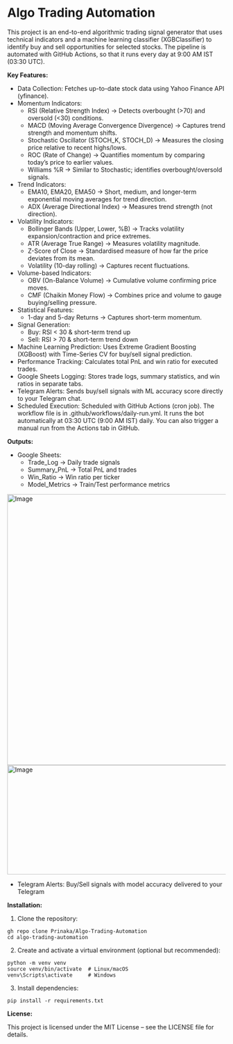 # Algo Trading Automation
This project is an end-to-end algorithmic trading signal generator that uses technical indicators and a machine learning classifier (XGBClassifier) to identify buy and sell opportunities for selected stocks. The pipeline is automated with GitHub Actions, so that it runs every day at 9:00 AM IST (03:30 UTC).

**Key Features:**

* Data Collection: Fetches up-to-date stock data using Yahoo Finance API (yfinance).
* Momentum Indicators:
  - RSI (Relative Strength Index) → Detects overbought (>70) and oversold (<30) conditions.
  - MACD (Moving Average Convergence Divergence) → Captures trend strength and momentum shifts.
  - Stochastic Oscillator (STOCH_K, STOCH_D) → Measures the closing price relative to recent highs/lows.
  - ROC (Rate of Change) → Quantifies momentum by comparing today’s price to earlier values.
  - Williams %R → Similar to Stochastic; identifies overbought/oversold signals.
* Trend Indicators:
  - EMA10, EMA20, EMA50 → Short, medium, and longer-term exponential moving averages for trend direction.
  - ADX (Average Directional Index) → Measures trend strength (not direction).
* Volatility Indicators:
  - Bollinger Bands (Upper, Lower, %B) → Tracks volatility expansion/contraction and price extremes.
  - ATR (Average True Range) → Measures volatility magnitude.
  - Z-Score of Close → Standardised measure of how far the price deviates from its mean.
  - Volatility (10-day rolling) → Captures recent fluctuations.
* Volume-based Indicators:
  - OBV (On-Balance Volume) → Cumulative volume confirming price moves.
  - CMF (Chaikin Money Flow) → Combines price and volume to gauge buying/selling pressure.
* Statistical Features:
  - 1-day and 5-day Returns → Captures short-term momentum.
* Signal Generation:
  - Buy: RSI < 30 & short-term trend up
  - Sell: RSI > 70 & short-term trend down
* Machine Learning Prediction: Uses Extreme Gradient Boosting (XGBoost) with Time-Series CV for buy/sell signal prediction.
* Performance Tracking: Calculates total PnL and win ratio for executed trades.
* Google Sheets Logging: Stores trade logs, summary statistics, and win ratios in separate tabs.
* Telegram Alerts: Sends buy/sell signals with ML accuracy score directly to your Telegram chat.
* Scheduled Execution: Scheduled with GitHub Actions (cron job). The workflow file is in .github/workflows/daily-run.yml. It runs the bot automatically at 03:30 UTC (9:00 AM IST) daily. You can also trigger a manual run from the Actions tab in GitHub.

**Outputs:**

* Google Sheets:
  - Trade_Log → Daily trade signals
  - Summary_PnL → Total PnL and trades
  - Win_Ratio → Win ratio per ticker
  - Model_Metrics → Train/Test performance metrics
<img width="1331" height="624" alt="Image" src="https://github.com/user-attachments/assets/ce488e3d-9e07-403d-8ff7-ed7a167ad5b3" />
<img width="953" height="252" alt="Image" src="https://github.com/user-attachments/assets/026f614d-8d46-4420-b4e8-692749f715ab" />

* Telegram Alerts: Buy/Sell signals with model accuracy delivered to your Telegram

**Installation:**

1. Clone the repository:
```
gh repo clone Prinaka/Algo-Trading-Automation
cd algo-trading-automation
```

2. Create and activate a virtual environment (optional but recommended):
```
python -m venv venv
source venv/bin/activate  # Linux/macOS
venv\Scripts\activate     # Windows
```

3. Install dependencies:
```
pip install -r requirements.txt
```

**License:**

This project is licensed under the MIT License – see the LICENSE file for details.
